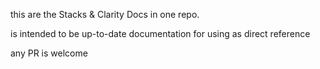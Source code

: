 this are the Stacks & Clarity Docs in one repo.

is intended to be up-to-date documentation for using as direct reference

any PR is welcome
